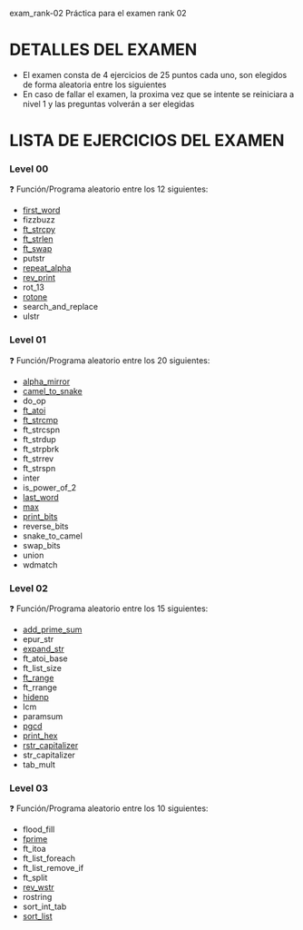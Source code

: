 exam_rank-02
Práctica para el examen rank 02

# DETALLES DEL EXAMEN

- El examen consta de 4 ejercicios de 25 puntos cada uno, son elegidos de forma aleatoria entre los siguientes
- En caso de fallar el examen, la proxima vez que se intente se reiniciara a nivel 1 y las preguntas volverán a ser elegidas

# LISTA DE EJERCICIOS DEL EXAMEN
 
### Level 00
:question: Función/Programa aleatorio entre los 12 siguientes:

  - <a href="https://github.com/ealgar-c/exam_rank-02/tree/main/level00/first_word"> first_word</a>
  - fizzbuzz
  - <a href="https://github.com/ealgar-c/exam_rank-02/tree/main/level00/ft_strcpy"> ft_strcpy</a>
  - <a href="https://github.com/ealgar-c/exam_rank-02/tree/main/level00/ft_strlen"> ft_strlen</a>
  - <a href="https://github.com/ealgar-c/exam_rank-02/tree/main/level00/ft_swap"> ft_swap</a> 
  - putstr
  - <a href="https://github.com/ealgar-c/exam_rank-02/tree/main/level00/repeat_alpha"> repeat_alpha</a>
  - <a href="https://github.com/ealgar-c/exam_rank-02/tree/main/level00/rev_print"> rev_print</a>
  - rot_13
  - <a href="https://github.com/ealgar-c/exam_rank-02/tree/main/level00/rotone"> rotone</a>
  - search_and_replace
  - ulstr
 
### Level 01
:question: Función/Programa aleatorio entre los 20 siguientes:

  - <a href="https://github.com/ealgar-c/exam_rank-02/tree/main/level01/alpha_mirror"> alpha_mirror</a>
  - <a href="https://github.com/ealgar-c/exam_rank-02/tree/main/level01/camel_to_snake"> camel_to_snake</a>
  - do_op
  - <a href="https://github.com/ealgar-c/exam_rank-02/tree/main/level01/ft_atoi"> ft_atoi</a>
  - <a href="https://github.com/ealgar-c/exam_rank-02/tree/main/level01/ft_strcmp"> ft_strcmp</a>
  - ft_strcspn
  - ft_strdup
  - ft_strpbrk
  - ft_strrev
  - ft_strspn
  - inter
  - is_power_of_2
  - <a href="https://github.com/ealgar-c/exam_rank-02/tree/main/level01/last_word"> last_word</a>
  - <a href="https://github.com/ealgar-c/exam_rank-02/tree/main/level01/max"> max</a>
  - <a href="https://github.com/ealgar-c/exam_rank-02/tree/main/level01/print_bits"> print_bits</a>
  - reverse_bits
  - snake_to_camel
  - swap_bits
  - union
  - wdmatch 

### Level 02
:question: Función/Programa aleatorio entre los 15 siguientes:

  - <a href="https://github.com/ealgar-c/exam_rank-02/tree/main/level02/add_prime_sum"> add_prime_sum</a>
  - epur_str
  - <a href="https://github.com/ealgar-c/exam_rank-02/tree/main/level02/expand_str"> expand_str</a>
  - ft_atoi_base
  - ft_list_size
  - <a href="https://github.com/ealgar-c/exam_rank-02/tree/main/level02/ft_range"> ft_range</a>
  - ft_rrange
  - <a href="https://github.com/ealgar-c/exam_rank-02/tree/main/level02/hidenp"> hidenp</a>
  - lcm
  - paramsum
  - <a href="https://github.com/ealgar-c/exam_rank-02/tree/main/level02/pgcd"> pgcd</a>
  - <a href="https://github.com/ealgar-c/exam_rank-02/tree/main/level02/print_hex"> print_hex</a>
  - <a href="https://github.com/ealgar-c/exam_rank-02/tree/main/level02/rstr_capitalizer"> rstr_capitalizer</a>
  - str_capitalizer
  - tab_mult 

### Level 03
:question: Función/Programa aleatorio entre los 10 siguientes:

  - flood_fill
  - <a href="https://github.com/ealgar-c/exam_rank-02/tree/main/level03/fprime"> fprime</a>
  - ft_itoa
  - ft_list_foreach
  - ft_list_remove_if
  - ft_split
  - <a href="https://github.com/ealgar-c/exam_rank-02/tree/main/level03/rev_wstr"> rev_wstr</a>
  - rostring
  - sort_int_tab
  - <a href="https://github.com/ealgar-c/exam_rank-02/tree/main/level03/sort_list"> sort_list</a>


